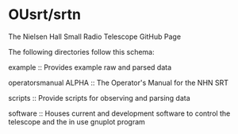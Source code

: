 # OUsrt/srtn

The Nielsen Hall Small Radio Telescope GitHub Page

The following directories follow this schema:

example         :: Provides example raw and parsed data

operatorsmanual ALPHA :: The Operator's Manual for the NHN SRT 

scripts         :: Provide scripts for observing and parsing data

software        :: Houses current and development software to control the telescope and the in use gnuplot program
